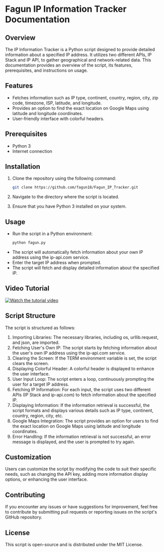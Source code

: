 # Fagun IP Information Tracker Documentation

## Overview
The IP Information Tracker is a Python script designed to provide detailed information about a specified IP address. It utilizes two different APIs, IP Stack and IP API, to gather geographical and network-related data. This documentation provides an overview of the script, its features, prerequisites, and instructions on usage.

## Features
- Fetches information such as IP type, continent, country, region, city, zip code, timezone, ISP, latitude, and longitude.
- Provides an option to find the exact location on Google Maps using latitude and longitude coordinates.
- User-friendly interface with colorful headers.

## Prerequisites
- Python 3
- Internet connection

## Installation
1. Clone the repository using the following command:
    ```bash
    git clone https://github.com/fagun18/Fagun_IP_Tracker.git
    ```
2. Navigate to the directory where the script is located.

3. Ensure that you have Python 3 installed on your system.


## Usage
- Run the script in a Python environment:
    ```bash
    python fagun.py
    ```
- The script will automatically fetch information about your own IP address using the ip-api.com service.
- Enter the target IP address when prompted.
- The script will fetch and display detailed information about the specified IP.

## Video Tutorial
[![Watch the tutorial video](https://img.youtube.com/vi/3t9pZfpePOE/0.jpg)](https://www.youtube.com/watch?v=3t9pZfpePOE&ab_channel=An0nAli)


## Script Structure
The script is structured as follows:

1. Importing Libraries: The necessary libraries, including os, urllib.request, and json, are imported.
2. Fetching User's Own IP: The script starts by fetching information about the user's own IP address using the ip-api.com service.
3. Clearing the Screen: If the TERM environment variable is set, the script clears the screen.
4. Displaying Colorful Header: A colorful header is displayed to enhance the user interface.
5. User Input Loop: The script enters a loop, continuously prompting the user for a target IP address.
6. Fetching IP Information: For each input, the script uses two different APIs (IP Stack and ip-api.com) to fetch information about the specified IP.
7. Displaying Information: If the information retrieval is successful, the script formats and displays various details such as IP type, continent, country, region, city, etc.
8. Google Maps Integration: The script provides an option for users to find the exact location on Google Maps using latitude and longitude coordinates.
9. Error Handling: If the information retrieval is not successful, an error message is displayed, and the user is prompted to try again.

## Customization
Users can customize the script by modifying the code to suit their specific needs, such as changing the API key, adding more information display options, or enhancing the user interface.

## Contributing
If you encounter any issues or have suggestions for improvement, feel free to contribute by submitting pull requests or reporting issues on the script's GitHub repository.

## License
This script is open-source and is distributed under the MIT License.
